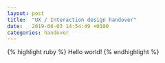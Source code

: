 ```yaml
---
layout: post
title:  "UX / Interaction design handover"
date:   2019-06-03 14:54:49 +0100
categories: handover
---
```



{% highlight ruby %}
Hello world!
{% endhighlight %}
